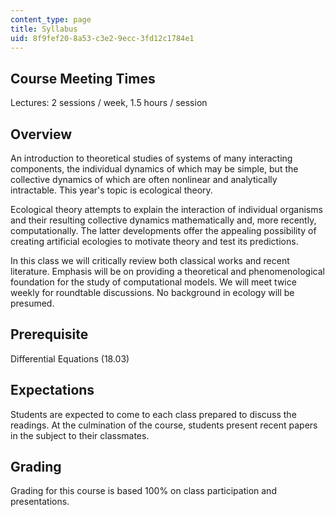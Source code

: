 ```yaml
---
content_type: page
title: Syllabus
uid: 8f9fef20-8a53-c3e2-9ecc-3fd12c1784e1
---
```


Course Meeting Times
--------------------

Lectures: 2 sessions / week, 1.5 hours / session

Overview
--------

An introduction to theoretical studies of systems of many interacting components, the individual dynamics of which may be simple, but the collective dynamics of which are often nonlinear and analytically intractable. This year's topic is ecological theory.

Ecological theory attempts to explain the interaction of individual organisms and their resulting collective dynamics mathematically and, more recently, computationally. The latter developments offer the appealing possibility of creating artificial ecologies to motivate theory and test its predictions.

In this class we will critically review both classical works and recent literature. Emphasis will be on providing a theoretical and phenomenological foundation for the study of computational models. We will meet twice weekly for roundtable discussions. No background in ecology will be presumed.

Prerequisite
------------

Differential Equations (18.03)

Expectations
------------

Students are expected to come to each class prepared to discuss the readings. At the culmination of the course, students present recent papers in the subject to their classmates.

Grading
-------

Grading for this course is based 100% on class participation and presentations.